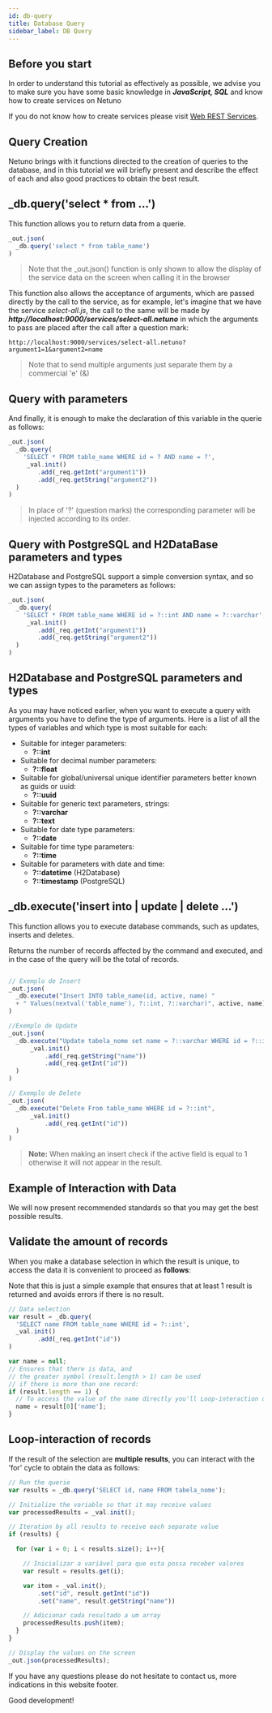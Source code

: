 ```yaml
---
id: db-query
title: Database Query
sidebar_label: DB Query
---
```


## Before you start

In order to understand this tutorial as effectively as possible, we advise you to make sure you have some basic knowledge in _**JavaScript, SQL**_ and know how to create services on Netuno

If you do not know how to create services please visit [Web REST Services](rest).

## Query Creation
Netuno brings with it functions directed to the creation of queries to the database, and in this tutorial we will briefly present and describe the effect of each and also good practices to obtain the best result.

## _db.query('select * from ...')
This function allows you to return data from a querie.
```javascript
_out.json(
  _db.query('select * from table_name')
)
```
> Note that the _out.json() function is only shown to allow the display of the service data on the screen when calling it in the browser

This function also allows the acceptance of arguments, which are passed directly by the call to the service, as for example, let's imagine that we have the service _select-all.js_, the call to the same will be made by _**http://localhost:9000/services/select-all.netuno**_ in which the arguments to pass are placed after the call after a question mark:

```
http://localhost:9000/services/select-all.netuno?argument1=1&argument2=name
```

> Note that to send multiple arguments just separate them by a commercial 'e' (&)

## Query with parameters
And finally, it is enough to make the declaration of this variable in the querie as follows:

```javascript
_out.json(
  _db.query(
    'SELECT * FROM table_name WHERE id = ? AND name = ?',
     _val.init()
        .add(_req.getInt("argument1"))
        .add(_req.getString("argument2"))
  )
)
```

> In place of '?' (question marks) the corresponding parameter will be injected according to its order.

## Query with PostgreSQL and H2DataBase parameters and types
H2Database and PostgreSQL support a simple conversion syntax, and so we can assign types to the parameters as follows:

```javascript
_out.json(
  _db.query(
    'SELECT * FROM table_name WHERE id = ?::int AND name = ?::varchar',
     _val.init()
        .add(_req.getInt("argument1"))
        .add(_req.getString("argument2"))
  )
)
```

## H2Database and PostgreSQL parameters and types
As you may have noticed earlier, when you want to execute a query with arguments you have to define the type of arguments. Here is a list of all the types of variables and which type is most suitable for each:

* Suitable for integer parameters:
    * **?::int**
* Suitable for decimal number parameters:
    * **?::float**
 * Suitable for global/universal unique identifier parameters better known as guids or uuid:
    * **?::uuid**
 * Suitable for generic text parameters, strings:
    * **?::varchar**
    * **?::text**
 * Suitable for date type parameters:
    * **?::date**
 * Suitable for time type parameters:
    *  **?::time**
 * Suitable for parameters with date and time:
    * **?::datetime** (H2Database)
    * **?::timestamp** (PostgreSQL)
    
## _db.execute('insert into | update | delete ...')
This function allows you to execute database commands, such as updates, inserts and deletes.

Returns the number of records affected by the command and executed, and in the case of the query will be the total of records.
```javascript

// Exemplo de Insert
_out.json(
  _db.execute("Insert INTO table_name(id, active, name) "
  + " Values(nextval('table_name'), ?::int, ?::varchar)", active, name)
)

//Exemplo de Update
_out.json(
  _db.execute("Update tabela_nome set name = ?::varchar WHERE id = ?::int",
      _val.init()
          .add(_req.getString("name"))
          .add(_req.getInt("id"))
  )
)

// Exemplo de Delete 
_out.json(
  _db.execute("Delete From table_name WHERE id = ?::int",
      _val.init()
          .add(_req.getInt("id"))
  )
)
```
>**Note:** When making an insert check if the active field is equal to 1 otherwise it will not appear in the result. 

## Example of Interaction with Data

We will now present recommended standards so that you may get the best possible results.

## Validate the amount of records

When you make a database selection in which the result is unique, to access the data it is convenient to proceed as **follows**:

Note that this is just a simple example that ensures that at least 1 result is returned and avoids errors if there is no result.

```javascript
// Data selection
var result = _db.query(
  'SELECT name FROM table_name WHERE id = ?::int',
  _val.init()
        .add(_req.getInt("id"))
)

var name = null;
// Ensures that there is data, and 
// the greater symbol (result.length > 1) can be used 
// if there is more than one record:
if (result.length == 1) {
  // To access the value of the name directly you'll Loop-interaction of records just have to:
  name = result[0]['name'];
}
```

## Loop-interaction of records
If the result of the selection are **multiple results**, you can interact with the 'for' cycle to obtain the data as follows:

```javascript
// Run the querie
var results = _db.query('SELECT id, name FROM tabela_nome');

// Initialize the variable so that it may receive values
var processedResults = _val.init();

// Iteration by all results to receive each separate value
if (results) {

  for (var i = 0; i < results.size(); i++){

    // Inicializar a variável para que esta possa receber valores
    var result = results.get(i);

    var item = _val.init();
        .set("id", result.getInt("id"))
        .set("name", result.getString("name"))

    // Adicionar cada resultado a um array
    processedResults.push(item);
  }
}

// Display the values on the screen
_out.json(processedResults);
```

If you have any questions please do not hesitate to contact us, more indications in this website footer.

Good development!
